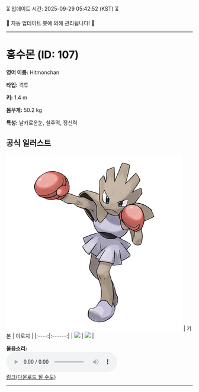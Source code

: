 
⏳ 업데이트 시간: 2025-09-29 05:42:52 (KST) ⏳

🤖 자동 업데이트 봇에 의해 관리됩니다! 🤖

---

# 홍수몬 (ID: 107)
**영어 이름:** Hitmonchan

**타입:** 격투

**키:** 1.4 m

**몸무게:** 50.2 kg

**특성:** 날카로운눈, 철주먹, 정신력

## 공식 일러스트
![](https://raw.githubusercontent.com/PokeAPI/sprites/master/sprites/pokemon/other/official-artwork/107.png)
| 기본 | 이로치 |
|:----:|:------:|
| <img src="http://play.pokemonshowdown.com/sprites/ani/hitmonchan.gif" width="200"> | <img src="http://play.pokemonshowdown.com/sprites/ani-shiny/hitmonchan.gif" width="200"> |

**울음소리:**<br><audio controls src="https://raw.githubusercontent.com/PokeAPI/cries/main/cries/pokemon/latest/107.ogg"></audio><br> [링크(다운로드 될 수도)](https://raw.githubusercontent.com/PokeAPI/cries/main/cries/pokemon/latest/107.ogg)


---
